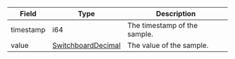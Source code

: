 | Field     | Type                                                       | Description                  |
| --------- | ---------------------------------------------------------- | ---------------------------- |
| timestamp | i64                                                        | The timestamp of the sample. |
| value     | [SwitchboardDecimal](/solana/idl/types/switchboarddecimal) | The value of the sample.     |

